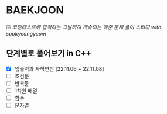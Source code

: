 # BAEKJOON
☑ *코딩테스트에 합격하는 그날까지 계속되는 백준 문제 풀이 스터디 with sookyeongyeom*

## 단계별로 풀어보기 in C++
- [x] 입출력과 사칙연산 [22.11.06 ~ 22.11.08]
- [ ] 조건문
- [ ] 반복문
- [ ] 1차원 배열
- [ ] 함수
- [ ] 문자열